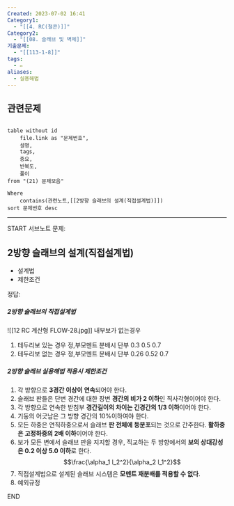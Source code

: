 ```yaml
---
Created: 2023-07-02 16:41
Category1:
  - "[[4. RC(철콘)]]"
Category2:
  - "[[08. 슬래브 및 벽체]]"
기출문제:
  - "[[113-1-8]]"
tags:
  - ✏️
aliases:
  - 실용해법
---
```

## 관련문제
```dataview

table without id
	file.link as "문제번호",
	설명,
	tags,
	중요,
	반복도,
	풀이
from "(21) 문제모음"

Where
	contains(관련노트,[[2방향 슬래브의 설계(직접설계법)]])
sort 문제번호 desc

```
***
START
서브노트
문제:  
## 2방향 슬래브의 설계(직접설계법)
- 설계법
- 제한조건


정답: 

##### 2방향 슬래브의 직접설계법
![[12 RC 계산형 FLOW-28.jpg]]
내부보가 없는경우
1. 테두리보 있는 경우 정,부모멘트 분배시 단부 0.3 0.5 0.7
2. 테두리보 없는 경우 정,부모멘트 분배시 단부 0.26 0.52 0.7
##### 2방향 슬래브 실용해법 적용시 제한조건
1. 각 방향으로 **3경간 이상이 연속**되어야 한다.
2. 슬래브 판들은 단변 경간에 대한 장변 **경간의 비가 2 이하**인 직사각형이어야 한다.
3. 각 방향으로 연속한 받침부 **경간길이의 차이는 긴경간의 1/3 이하**이어야 한다.
4. 기둥의 어긋남은 그 방향 경간의 10%이하여야 한다.
5. 모든 하중은 연직하중으로서 슬래브 **판 전체에 등분포**되는 것으로 간주한다. **활하중은 고정하중의 2배 이하**이어야 한다.
6. 보가 모든 변에서 슬래브 판을 지지할 경우, 직교하는 두 방향에서의 **보의 상대강성은 0.2 이상 5.0 이하**로 한다. $$\frac{\alpha_1 l_2^2}{\alpha_2 l_1^2}$$
7. 직접설계법으로 설계된 슬래브 시스템은 **모멘트 재분배를 적용할 수 없다**.
8. 예외규정
<!--ID: 1688385888743-->
END

